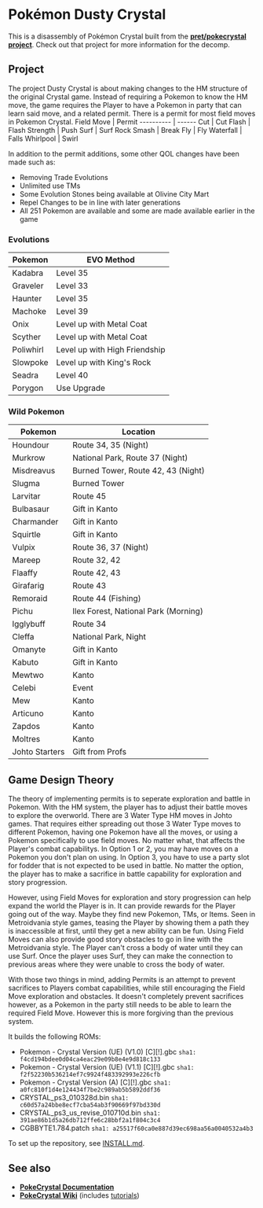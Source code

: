 # Pokémon Dusty Crystal

This is a disassembly of Pokémon Crystal built from the [**pret/pokecrystal project**](pret). Check out that project for more information for the decomp.

## Project
The project Dusty Crystal is about making changes to the HM structure of the original Crystal game.
Instead of requiring a Pokemon to know the HM move, the game requires the Player to have a Pokemon in party that can learn said move, and a related permit.
There is a permit for most field moves in Pokemon Crystal.
Field Move | Permit
---------- | ------
Cut | Cut
Flash | Flash
Strength | Push
Surf | Surf
Rock Smash | Break
Fly | Fly
Waterfall | Falls
Whirlpool | Swirl

In addition to the permit additions, some other QOL changes have been made such as:
 * Removing Trade Evolutions
 * Unlimited use TMs
 * Some Evolution Stones being available at Olivine City Mart
 * Repel Changes to be in line with later generations
 * All 251 Pokemon are available and some are made available earlier in the game

### Evolutions
Pokemon | EVO Method
------- | ----------
Kadabra | Level 35
Graveler | Level 33
Haunter | Level 35
Machoke | Level 39
Onix | Level up with Metal Coat
Scyther | Level up with Metal Coat
Poliwhirl | Level up with High Friendship
Slowpoke | Level up with King's Rock
Seadra | Level 40
Porygon | Use Upgrade

### Wild Pokemon
Pokemon | Location
------- | --------
Houndour | Route 34, 35 (Night)
Murkrow | National Park, Route 37 (Night)
Misdreavus | Burned Tower, Route 42, 43 (Night)
Slugma | Burned Tower
Larvitar | Route 45
Bulbasaur | Gift in Kanto
Charmander | Gift in Kanto
Squirtle | Gift in Kanto
Vulpix | Route 36, 37 (Night)
Mareep | Route 32, 42
Flaaffy | Route 42, 43
Girafarig | Route 43
Remoraid | Route 44 (Fishing)
Pichu | Ilex Forest, National Park (Morning)
Igglybuff | Route 34
Cleffa | National Park, Night
Omanyte | Gift in Kanto
Kabuto | Gift in Kanto
Mewtwo | Kanto
Celebi | Event
Mew | Kanto
Articuno | Kanto
Zapdos | Kanto
Moltres | Kanto
Johto Starters | Gift from Profs


## Game Design Theory
The theory of implementing permits is to seperate exploration and battle in Pokemon. With the HM system, the player has to adjust their battle moves to explore the overworld.
There are 3 Water Type HM moves in Johto games. That requires either spreading out those 3 Water Type moves to different Pokemon, having one Pokemon have all the moves, or
using a Pokemon specifically to use field moves. No matter what, that affects the Player's combat capabilitys. In Option 1 or 2, you may have moves on a Pokemon you don't
plan on using. In Option 3, you have to use a party slot for fodder that is not expected to be used in battle. No matter the option, the player has to make a sacrifice in
battle capability for exploration and story progression. 

However, using Field Moves for exploration and story progression can help expand the world the Player is in. It can provide rewards for the Player going out of the way. Maybe they
find new Pokemon, TMs, or Items. Seen in Metroidvania style games, teasing the Player by showing them a path they is inaccessible at first, until they get a new ability can be fun.
Using Field Moves can also provide good story obstacles to go in line with the Metroidvania style. The Player can't cross a body of water until they can use Surf. Once the player
uses Surf, they can make the connection to previous areas where they were unable to cross the body of water.

With those two things in mind, adding Permits is an attempt to prevent sacrifices to Players combat capabilities, while still encouraging the Field Move exploration and obstacles.
It doesn't completely prevent sacrifices however, as a Pokemon in the party still needs to be able to learn the required Field Move. However this is more forgiving than the previous
system.


It builds the following ROMs:

- Pokemon - Crystal Version (UE) (V1.0) [C][!].gbc `sha1: f4cd194bdee0d04ca4eac29e09b8e4e9d818c133`
- Pokemon - Crystal Version (UE) (V1.1) [C][!].gbc `sha1: f2f52230b536214ef7c9924f483392993e226cfb`
- Pokemon - Crystal Version (A) [C][!].gbc `sha1: a0fc810f1d4e124434f7be2c989ab5b5892ddf36`
- CRYSTAL_ps3_010328d.bin `sha1: c60d57a24bbe8ecf7cba54ab3f90669f97bd330d`
- CRYSTAL_ps3_us_revise_010710d.bin `sha1: 391ae86b1d5a26db712ffe6c28bbf2a1f804c3c4`
- CGBBYTE1.784.patch `sha1: a25517f60ca0e887d39ec698aa56a0040532a4b3`

To set up the repository, see [INSTALL.md](INSTALL.md).


## See also
- [**PokeCrystal Documentation**][docs]
- [**PokeCrystal Wiki**][wiki] (includes [tutorials][tutorials])

[pret]:https://github.com/pret/pokecrystal
[docs]: https://pret.github.io/pokecrystal/
[wiki]: https://github.com/pret/pokecrystal/wiki
[tutorials]: https://github.com/pret/pokecrystal/wiki/Tutorials

